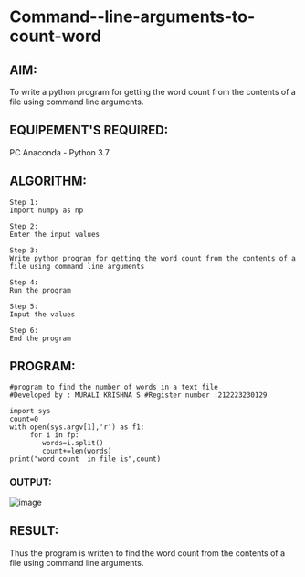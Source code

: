 # Command--line-arguments-to-count-word
## AIM:
To write a python program for getting the word count from the contents of a file using command line arguments.
## EQUIPEMENT'S REQUIRED: 
PC
Anaconda - Python 3.7
## ALGORITHM: 
```
Step 1:
Import numpy as np

Step 2:
Enter the input values

Step 3:
Write python program for getting the word count from the contents of a file using command line arguments

Step 4:
Run the program

Step 5:
Input the values

Step 6:
End the program
```

## PROGRAM:
```
#program to find the number of words in a text file
#Developed by : MURALI KRISHNA S #Register number :212223230129

import sys
count=0
with open(sys.argv[1],'r') as f1:
     for i in fp:
        words=i.split()
        count+=len(words)
print("word count  in file is",count)
```


### OUTPUT:
![image](https://github.com/Murali-Krishna0/Command--line-arguments-to-count-word/assets/149054535/3333d81b-ae2f-4587-bd4e-03db85163747)




## RESULT:
Thus the program is written to find the word count from the contents of a file using command line arguments.
